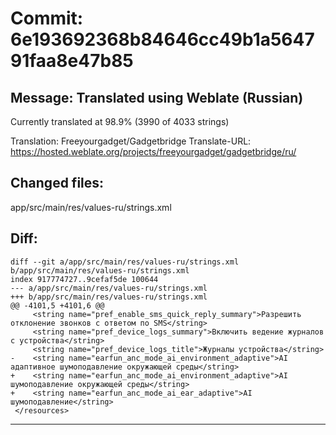 # Commit: 6e193692368b84646cc49b1a564791faa8e47b85
## Message: Translated using Weblate (Russian)

Currently translated at 98.9% (3990 of 4033 strings)

Translation: Freeyourgadget/Gadgetbridge
Translate-URL: https://hosted.weblate.org/projects/freeyourgadget/gadgetbridge/ru/
## Changed files:
app/src/main/res/values-ru/strings.xml

## Diff:
```
diff --git a/app/src/main/res/values-ru/strings.xml b/app/src/main/res/values-ru/strings.xml
index 917774727..9cefaf5de 100644
--- a/app/src/main/res/values-ru/strings.xml
+++ b/app/src/main/res/values-ru/strings.xml
@@ -4101,5 +4101,6 @@
     <string name="pref_enable_sms_quick_reply_summary">Разрешить отклонение звонков с ответом по SMS</string>
     <string name="pref_device_logs_summary">Включить ведение журналов с устройства</string>
     <string name="pref_device_logs_title">Журналы устройства</string>
-    <string name="earfun_anc_mode_ai_environment_adaptive">AI адаптивное шумоподавление окружающей среды</string>
+    <string name="earfun_anc_mode_ai_environment_adaptive">AI шумоподавление окружающей среды</string>
+    <string name="earfun_anc_mode_ai_ear_adaptive">AI шумоподавление</string>
 </resources>
```
-----------------------------------
